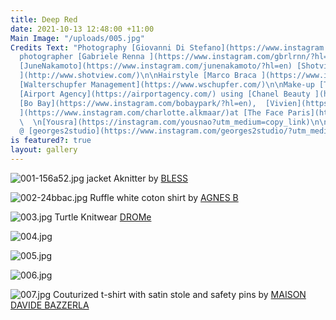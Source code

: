 ```yaml
---
title: Deep Red
date: 2021-10-13 12:48:00 +11:00
Main Image: "/uploads/005.jpg"
Credits Text: "Photography [Giovanni Di Stefano](https://www.instagram.com/__giovanni__di__stefano/?hl=en)\n\nAssistant
  photographer [Gabriele Renna ](https://www.instagram.com/gbrlrnn/?hl=en)\n\nStyling
  [JuneNakamoto](https://www.instagram.com/junenakamoto/?hl=en) [Shotview Artist Management
  ](http://www.shotview.com/)\n\nHairstyle [Marco Braca ](https://www.instagram.com/marcobracahair/?hl=en)
  [Walterschupfer Management](https://www.wschupfer.com/)\n\nMake-up [Tiina Roivainen](https://www.instagram.com/tiinaroivainen/?hl=en)
  [Airport Agency](https://airportagency.com/) using [Chanel Beauty ](https://www.chanel.com/au/makeup/)\n\n\nModels:
  [Bo Bay](https://www.instagram.com/bobaypark/?hl=en),  [Vivien](https://www.instagram.com/vivi_greiner/),[Charlotte
  ](https://www.instagram.com/charlotte.alkmaar/)at [The Face Paris](https://www.thefaceparismanagement.com/)
  \  \n[Yousra](https://instagram.com/yousnao?utm_medium=copy_link)\n\nshot in Paris
  @ [georges2studio](https://www.instagram.com/georges2studio/?utm_medium=copy_link)"
is featured?: true
layout: gallery
---
```


![001-156a52.jpg](/uploads/001-156a52.jpg)
jacket Aknitter by [BLESS](http://blesswebshop.com/)

![002-24bbac.jpg](/uploads/002-24bbac.jpg)
Ruffle white coton shirt by [AGNES B](https://www.agnesb.us/)

![003.jpg](/uploads/003.jpg)
Turtle Knitwear [DROMe](https://www.drome.it/)

![004.jpg](/uploads/004.jpg)

![005.jpg](/uploads/005.jpg)

![006.jpg](/uploads/006.jpg)

![007.jpg](/uploads/007.jpg)
Couturized t-shirt with satin stole and safety pins by [MAISON DAVIDE BAZZERLA](https://www.instagram.com/maisondavidebazzerla/?hl=en)